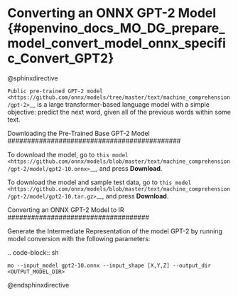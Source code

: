 # Converting an ONNX GPT-2 Model {#openvino_docs_MO_DG_prepare_model_convert_model_onnx_specific_Convert_GPT2}

@sphinxdirective

`Public pre-trained GPT-2 model <https://github.com/onnx/models/tree/master/text/machine_comprehension/gpt-2>`__ is a large
transformer-based language model with a simple objective: predict the next word, given all of the previous words within some text.

Downloading the Pre-Trained Base GPT-2 Model
############################################

To download the model, go to `this model <https://github.com/onnx/models/blob/master/text/machine_comprehension/gpt-2/model/gpt2-10.onnx>`__, and press **Download**.

To download the model and sample test data, go to `this model <https://github.com/onnx/models/blob/master/text/machine_comprehension/gpt-2/model/gpt2-10.tar.gz>`__, and press **Download**.

Converting an ONNX GPT-2 Model to IR
####################################

Generate the Intermediate Representation of the model GPT-2 by running model conversion with the following parameters:

.. code-block:: sh

    mo --input_model gpt2-10.onnx --input_shape [X,Y,Z] --output_dir <OUTPUT_MODEL_DIR>


@endsphinxdirective

